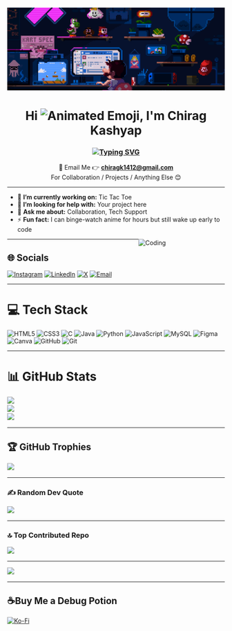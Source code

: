 <!-- 🎮 Header GIF -->
<p align="center">
  <img src="https://raw.githubusercontent.com/mhardik003/mhardik003/main/gifs/mario.gif" alt="MasterHead" />
</p>

<!-- 👋 Intro -->
<h1 align="center">
  Hi <img src="https://iam-weijie.github.io/wave/hand-emoji.svg" alt="Animated Emoji" width="50" height="50">, I'm Chirag Kashyap
</h1>

<!-- 🖊️ Typing SVG -->
<h3 align="center">
  <a href="https://git.io/typing-svg">
    <img src="https://readme-typing-svg.demolab.com?font=Fira+Code&pause=1000&color=F70074&background=EAFFD700&width=435&lines=Making+buttons+actually+work" alt="Typing SVG" />
  </a>
</h3>

<!-- 💌 Contact -->
<p align="center">
  📩 Email Me 👉 <a href="mailto:chiragk1412@gmail.com"><b>chiragk1412@gmail.com</b></a> <br/>
  For Collaboration / Projects / Anything Else 😊
</p>

---

<!-- ⚡ About Me -->
- 🔭 **I’m currently working on:** Tic Tac Toe  
- 🤔 **I’m looking for help with:** Your project here  
- 💬 **Ask me about:** Collaboration, Tech Support  
- ⚡ **Fun fact:** I can binge-watch anime for hours but still wake up early to code  

<!-- Coding GIF on Right -->
<img align="right" alt="Coding" width="200" src="https://i.pinimg.com/originals/f0/f0/d9/f0f0d932d6e39c7af5aa305cbd8da735.gif">

---

## 🌐 Socials
[![Instagram](https://img.shields.io/badge/Instagram-%23E4405F.svg?logo=Instagram&logoColor=white)](https://instagram.com/chxraaggg) 
[![LinkedIn](https://img.shields.io/badge/LinkedIn-%230077B5.svg?logo=linkedin&logoColor=white)](https://linkedin.com/in/kashyapchirag) 
[![X](https://img.shields.io/badge/X-black.svg?logo=X&logoColor=white)](https://x.com/kashyapchirag0) 
[![Email](https://img.shields.io/badge/Email-D14836?logo=gmail&logoColor=white)](mailto:chiragk1412@gmail.com) 

---

# 💻 Tech Stack
![HTML5](https://img.shields.io/badge/html5-%23E34F26.svg?style=for-the-badge&logo=html5&logoColor=white) 
![CSS3](https://img.shields.io/badge/css3-%231572B6.svg?style=for-the-badge&logo=css3&logoColor=white) 
![C](https://img.shields.io/badge/c-%2300599C.svg?style=for-the-badge&logo=c&logoColor=white) 
![Java](https://img.shields.io/badge/java-%23ED8B00.svg?style=for-the-badge&logo=openjdk&logoColor=white) 
![Python](https://img.shields.io/badge/python-3670A0?style=for-the-badge&logo=python&logoColor=ffdd54) 
![JavaScript](https://img.shields.io/badge/javascript-%23323330.svg?style=for-the-badge&logo=javascript&logoColor=%23F7DF1E) 
![MySQL](https://img.shields.io/badge/mysql-4479A1.svg?style=for-the-badge&logo=mysql&logoColor=white) 
![Figma](https://img.shields.io/badge/figma-%23F24E1E.svg?style=for-the-badge&logo=figma&logoColor=white) 
![Canva](https://img.shields.io/badge/Canva-%2300C4CC.svg?style=for-the-badge&logo=Canva&logoColor=white) 
![GitHub](https://img.shields.io/badge/github-%23121011.svg?style=for-the-badge&logo=github&logoColor=white) 
![Git](https://img.shields.io/badge/git-%23F05033.svg?style=for-the-badge&logo=git&logoColor=white)

---

# 📊 GitHub Stats
![](https://github-readme-stats.vercel.app/api?username=kashyapchirag&theme=gruvbox_light&hide_border=false&include_all_commits=true&count_private=false)<br/>
![](https://nirzak-streak-stats.vercel.app/?user=kashyapchirag&theme=gruvbox_light&hide_border=false)<br/>
![](https://github-readme-stats.vercel.app/api/top-langs/?username=kashyapchirag&theme=gruvbox_light&hide_border=false&include_all_commits=true&count_private=false&layout=compact)

---

## 🏆 GitHub Trophies
![](https://github-profile-trophy.vercel.app/?username=kashyapchirag&theme=gruvbox&no-frame=false&no-bg=true&margin-w=4)

---

### ✍️ Random Dev Quote
![](https://quotes-github-readme.vercel.app/api?type=horizontal&theme=gruvbox)

---

### 🔝 Top Contributed Repo
![](https://github-contributor-stats.vercel.app/api?username=kashyapchirag&limit=5&theme=gruvbox&combine_all_yearly_contributions=true)

---

[![](https://visitcount.itsvg.in/api?id=kashyapchirag&icon=0&color=0)](https://visitcount.itsvg.in)

---

## ☕Buy Me a Debug Potion
[![Ko-Fi](https://img.shields.io/badge/Ko--fi-F16061?style=for-the-badge&logo=ko-fi&logoColor=white)](https://ko-fi.com/kashyapchirag) 
